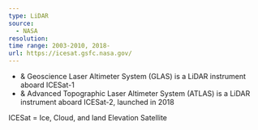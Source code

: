 ```yaml
---
type: LiDAR
source:
  - NASA
resolution: 
time range: 2003-2010, 2018-
url: https://icesat.gsfc.nasa.gov/
---
```


- & Geoscience Laser Altimeter System (GLAS) is a LiDAR instrument aboard ICESat-1
- & Advanced Topographic Laser Altimeter System (ATLAS) is a LiDAR instrument aboard ICESat-2, launched in 2018

ICESat = Ice, Cloud, and land Elevation Satellite